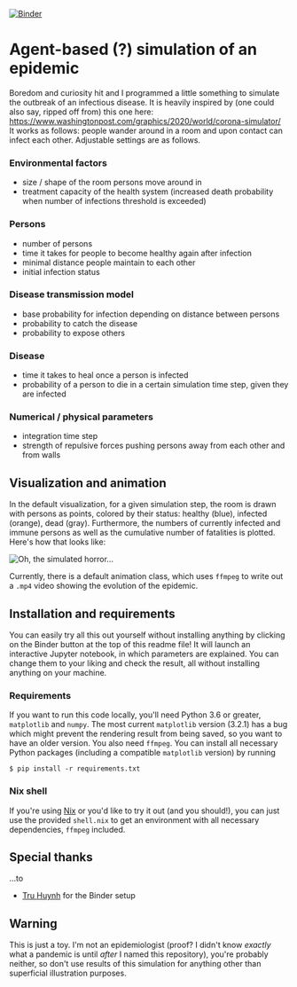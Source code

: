 [![Binder](https://mybinder.org/badge_logo.svg)](https://mybinder.org/v2/gh/simeoncarstens/pandemic-sim/master?filepath=simulation.ipynb)
# Agent-based (?) simulation of an epidemic
Boredom and curiosity hit and I programmed a little something to simulate the outbreak of an infectious disease. It is heavily inspired by (one could also say, ripped off from) this one here: https://www.washingtonpost.com/graphics/2020/world/corona-simulator/  
It works as follows: people wander around in a room and upon contact can infect each other. Adjustable settings are as follows.
### Environmental factors
- size / shape of the room persons move around in
- treatment capacity of the health system (increased death probability when number of infections threshold is exceeded)

### Persons
- number of persons
- time it takes for people to become healthy again after infection
- minimal distance people maintain to each other
- initial infection status

### Disease transmission model
- base probability for infection depending on distance between persons
- probability to catch the disease
- probability to expose others

### Disease
- time it takes to heal once a person is infected
- probability of a person to die in a certain simulation time step, given they are infected

### Numerical / physical parameters
- integration time step
- strength of repulsive forces pushing persons away from each other and from walls

## Visualization and animation
In the default visualization, for a given simulation step, the room is drawn with persons as points, colored by their status: healthy (blue), infected (orange), dead (gray). Furthermore, the numbers of currently infected and immune persons as well as the cumulative number of fatalities is plotted.
Here's how that looks like:

![Oh, the simulated horror...](http://simeon-carstens.com/files/sim_example2.png)

Currently, there is a default animation class, which uses `ffmpeg` to write out a `.mp4` video showing the evolution of the epidemic.

## Installation and requirements

You can easily try all this out yourself without installing anything by clicking on the Binder button at the top of this readme file! It will launch an interactive Jupyter notebook, in which parameters are explained. You can change them to your liking and check the result, all without installing anything on your machine.

### Requirements
If you want to run this code locally, you'll need Python 3.6 or greater, `matplotlib` and `numpy`. The most current `matplotlib` version (3.2.1) has a bug which might prevent the rendering result from being saved, so you want to have an older version. You also need `ffmpeg`. You can install all necessary Python packages (including a compatible `matplotlib` version) by running
```
$ pip install -r requirements.txt
```

### Nix shell
If you're using [Nix](https://nixos.org) or you'd like to try it out (and you should!), you can just use the provided `shell.nix` to get an environment with all necessary dependencies, `ffmpeg` included.

## Special thanks
...to

- [Tru Huynh](https://github.com/truatpasteurdotfr) for the Binder setup

## Warning
This is just a toy. I'm not an epidemiologist (proof? I didn't know _exactly_ what a pandemic is until _after_ I named this repository), you're probably neither, so don't use results of this simulation for anything other than superficial illustration purposes.
